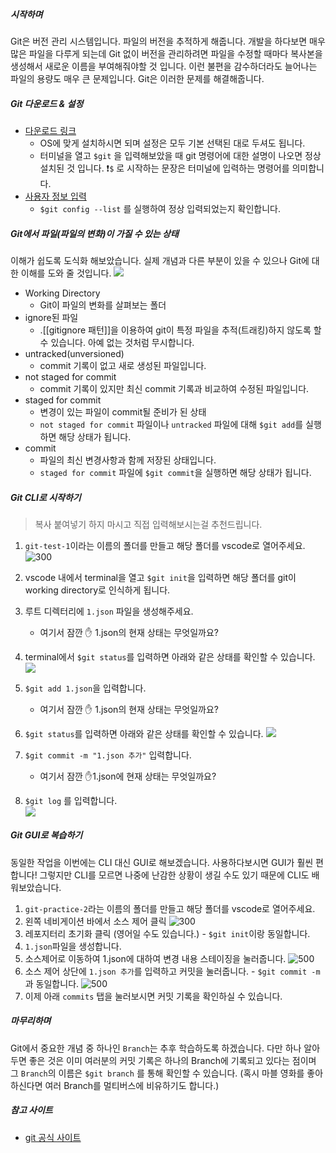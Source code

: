 ##### 시작하며
Git은 버전 관리 시스템입니다. 파일의 버전을 추적하게 해줍니다. 개발을 하다보면 매우 많은 파일을 다루게 되는데 Git 없이 버전을 관리하려면  파일을 수정할 때마다 복사본을 생성해서 새로운 이름을 부여해줘야할 것 입니다. 이런 불편을 감수하더라도 늘어나는 파일의 용량도 매우 큰 문제입니다. Git은 이러한 문제를 해결해줍니다.

##### Git 다운로드 & 설정
- [다운로드 링크](https://www.git-scm.com/downloads)
	- OS에 맞게 설치하시면 되며 설정은 모두 기본 선택된 대로 두셔도 됩니다.
	- 터미널을 열고 `$git` 을 입력해보았을 때  git 명령어에 대한 설명이 나오면 정상 설치된 것 입니다.
		❗`$` 로 시작하는 문장은 터미널에 입력하는 명령어를 의미합니다.
- [사용자 정보 입력](https://git-scm.com/book/ko/v2/%EC%8B%9C%EC%9E%91%ED%95%98%EA%B8%B0-Git-%EC%B5%9C%EC%B4%88-%EC%84%A4%EC%A0%95)
	- `$git config --list` 를 실행하여 정상 입력되었는지 확인합니다.
##### Git에서 파일(파일의 변화)이 가질 수 있는 상태
이해가 쉽도록 도식화 해보았습니다. 실제 개념과 다른 부분이 있을 수 있으나 Git에 대한 이해를 도와 줄 것입니다.
![](https://i.imgur.com/sXZoGKX.png)

- Working Directory 
	- Git이 파일의 변화를 살펴보는 폴더
- ignore된 파일
	- .[[gitignore 패턴]]을 이용하여 git이 특정 파일을 추적(트래킹)하지 않도록 할 수 있습니다. 아예 없는 것처럼 무시합니다.
- untracked(unversioned) 
	- commit 기록이 없고 새로 생성된 파일입니다.
- not staged for commit
	- commit 기록이 있지만 최신 commit 기록과 비교하여 수정된 파일입니다. 
- staged for commit
	- 변경이 있는 파일이 commit될 준비가 된 상태
	- `not staged for commit` 파일이나 `untracked` 파일에 대해 `$git add`를 실행하면 해당 상태가 됩니다.
- commit
	- 파일의 최신 변경사항과 함께 저장된 상태입니다. 
	- `staged for commit` 파일에 `$git commit`을 실행하면 해당 상태가 됩니다.

##### Git CLI로 시작하기
> 복사 붙여넣기 하지 마시고 직접 입력해보시는걸 추천드립니다.

1. `git-test-1`이라는 이름의 폴더를 만들고 해당 폴더를 vscode로 열어주세요.
	![300](https://i.imgur.com/0G1d8cM.png)

2. vscode 내에서 terminal을 열고 `$git init`을 입력하면 해당 폴더를 git이 working directory로 인식하게 됩니다.
3. 루트 디렉터리에 `1.json` 파일을 생성해주세요.
	- 여기서 잠깐 ✋ 1.json의 현재 상태는 무엇일까요?
4. terminal에서 `$git status`를 입력하면 아래와 같은 상태를 확인할 수 있습니다.
	![](https://i.imgur.com/lTcZls6.png)
5. `$git add 1.json`을 입력합니다.
	- 여기서 잠깐 ✋ 1.json의 현재 상태는 무엇일까요?
6. `$git status`를 입력하면 아래와 같은 상태를 확인할 수 있습니다.
	![](https://i.imgur.com/Aivn2dV.png)
7. `$git commit -m "1.json 추가"` 입력합니다.
	- 여기서 잠깐 ✋1.json에 현재 상태는 무엇일까요?
1. `$git log` 를 입력합니다.	
	![](https://i.imgur.com/YJrlNjX.png)

##### Git GUI로 복습하기
동일한 작업을 이번에는 CLI 대신 GUI로 해보겠습니다. 사용하다보시면 GUI가 훨씬 편합니다! 그렇지만 CLI를 모르면 나중에 난감한 상황이 생길 수도 있기 때문에 CLI도 배워보았습니다.

1. `git-practice-2`라는 이름의 폴더를 만들고 해당 폴더를 vscode로 열어주세요.
2. 왼쪽 네비게이션 바에서 소스 제어 클릭
	![300](https://i.imgur.com/hB77BG3.png)
3. 레포지터리 초기화 클릭 (영어일 수도 있습니다.) - `$git init`이랑 동일합니다.
4. `1.json`파일을 생성합니다.
5. 소스제어로 이동하여 1.json에 대하여 변경 내용 스테이징을 눌러줍니다.
	![500](https://i.imgur.com/OgJHpzt.png)
6. 소스 제어 상단에 `1.json 추가`를 입력하고 커밋을 눌러줍니다. - `$git commit -m` 과 동일합니다.
	![500](https://i.imgur.com/HtxvwgM.png)
7. 이제 아래 `commits` 탭을 눌러보시면 커밋 기록을 확인하실 수 있습니다.

##### 마무리하며
Git에서 중요한 개념 중 하나인 `Branch`는 추후 학습하도록 하겠습니다. 다만 하나 알아두면 좋은 것은 이미 여러분의 커밋 기록은 하나의 Branch에 기록되고 있다는 점이며 그 `Branch`의 이름은 `$git branch` 를 통해 확인할 수 있습니다. (혹시 마블 영화를 좋아하신다면 여러 Branch를 멀티버스에 비유하기도 합니다.)

##### 참고 사이트
- [git 공식 사이트](https://git-scm.com)